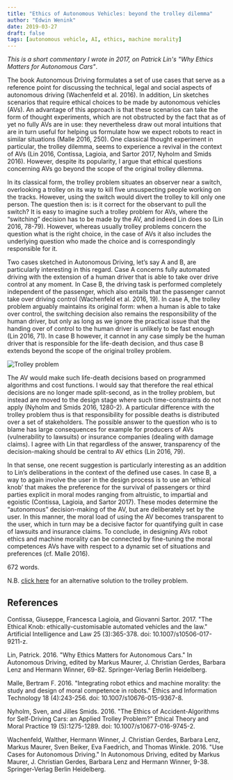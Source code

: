 ```yaml
---
title: "Ethics of Autonomous Vehicles: beyond the trolley dilemma"
author: "Edwin Wenink"
date: 2019-03-27
draft: false
tags: [autonomous vehicle, AI, ethics, machine morality]
---
```


*This is a short commentary I wrote in 2017, on Patrick Lin's "Why Ethics Matters for Autonomous Cars"*. 

The book Autonomous Driving formulates a set of use cases that serve as a reference point for discussing the technical, legal and social aspects of autonomous driving (Wachenfeld et al. 2016). In addition, Lin sketches scenarios that require ethical choices to be made by autonomous vehicles (AVs). An advantage of this approach is that these scenarios can take the form of thought experiments, which are not obstructed by the fact that as of yet no fully AVs are in use: they nevertheless draw out moral intuitions that are in turn useful for helping us formulate how we expect robots to react in similar situations (Malle 2016, 250). One classical thought experiment in particular, the trolley dilemma, seems to experience a revival in the context of AVs (Lin 2016, Contissa, Lagioia, and Sartor 2017, Nyholm and Smids 2016). However, despite its popularity, I argue that ethical questions concerning AVs go beyond the scope of the original trolley dilemma.

In its classical form, the trolley problem situates an observer near a switch, overlooking a trolley on its way to kill five unsuspecting people working on the tracks. However, using the switch would divert the trolley to kill only one person. The question then is: is it correct for the observant to pull the switch? It is easy to imagine such a trolley problem for AVs, where the “switching” decision has to be made by the AV, and indeed Lin does so (Lin 2016, 78-79). However, whereas usually trolley problems concern the question what is the right choice, in the case of AVs it also includes the underlying question who made the choice and is correspondingly responsible for it. 

Two cases sketched in Autonomous Driving, let’s say A and B, are particularly interesting in this regard. Case A concerns fully automated driving with the extension of a human driver that is able to take over drive control at any moment. In Case B, the driving task is performed completely independent of the passenger, which also entails that the passenger cannot take over driving control (Wachenfeld et al. 2016, 19). In case A, the trolley problem arguably maintains its original form: when a human is able to take over control, the switching decision also remains the responsibility of the human driver, but only as long as we ignore the practical issue that the handing over of control to the human driver is unlikely to be fast enough (Lin 2016, 71). In case B however, it cannot in any case simply be the human driver that is responsible for the life-death decision, and thus case B extends beyond the scope of the original trolley problem. 

![Trolley problem](/images/25-blog/trolley-problem.jpg)

The AV would make such life-death decisions based on programmed algorithms and cost functions. I would say that therefore the real ethical decisions are no longer made split-second, as in the trolley problem, but instead are moved to the design stage where such time-constraints do not apply (Nyholm and Smids 2016, 1280-2). A particular difference with the trolley problem thus is that responsibility for possible deaths is distributed over a set of stakeholders. The possible answer to the question who is to blame has large consequences for example for producers of AVs (vulnerability to lawsuits) or insurance companies (dealing with damage claims). I agree with Lin that regardless of the answer, transparency of the decision-making should be central to AV ethics (Lin 2016, 79).

In that sense, one recent suggestion is particularly interesting as an addition to Lin’s deliberations in the context of the defined use cases. In case B, a way to again involve the user in the design process is to use an ‘ethical knob’ that makes the preference for the survival of passengers or third parties explicit in moral modes ranging from altruistic, to impartial and egoistic (Contissa, Lagioia, and Sartor 2017). These modes determine the “autonomous” decision-making of the AV, but are deliberately set by the user. In this manner, the moral load of using the AV becomes transparent to the user, which in turn may be a decisive factor for quantifying guilt in case of lawsuits and insurance claims. To conclude, in designing AVs robot ethics and machine morality can be connected by fine-tuning the moral competences AVs have with respect to a dynamic set of situations and preferences (cf. Malle 2016). 

672 words.

N.B. [click here](https://www.youtube.com/watch?v=-N_RZJUAQY4) for an alternative solution to the trolley problem.

## References

Contissa, Giuseppe, Francesca Lagioia, and Giovanni Sartor. 2017. "The Ethical Knob: ethically-customisable automated vehicles and the law."  Artificial Intelligence and Law 25 (3):365-378. doi: 10.1007/s10506-017-9211-z.

Lin, Patrick. 2016. "Why Ethics Matters for Autonomous Cars." In Autonomous Driving, edited by Markus Maurer, J. Christian Gerdes, Barbara Lenz and Hermann Winner, 69-82. Springer-Verlag Berlin Heidelberg.

Malle, Bertram F. 2016. "Integrating robot ethics and machine morality: the study and design of moral competence in robots."  Ethics and Information Technology 18 (4):243-256. doi: 10.1007/s10676-015-9367-8.

Nyholm, Sven, and Jilles Smids. 2016. "The Ethics of Accident-Algorithms for Self-Driving Cars: an Applied Trolley Problem?"  Ethical Theory and Moral Practice 19 (5):1275-1289. doi: 10.1007/s10677-016-9745-2.

Wachenfeld, Walther, Hermann Winner, J. Christian Gerdes, Barbara Lenz, Markus Maurer, Sven Beiker, Eva Faedrich, and Thomas Winkle. 2016. "Use Cases for Autonomous Driving." In Autonomous Driving, edited by Markus Maurer, J. Christian Gerdes, Barbara Lenz and Hermann Winner, 9-38. Springer-Verlag Berlin Heidelberg.

